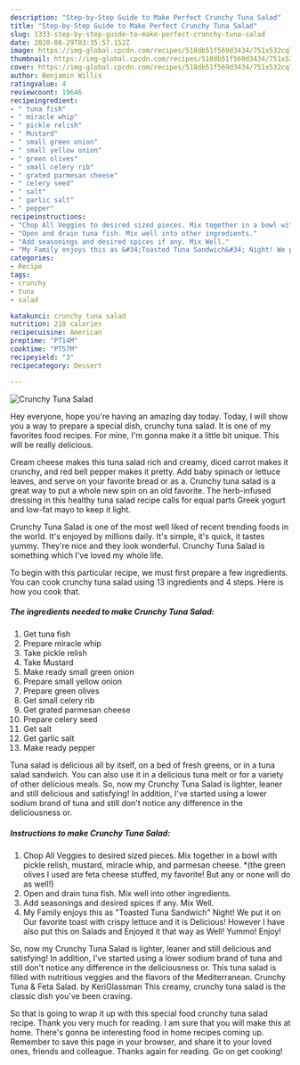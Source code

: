```yaml
---
description: "Step-by-Step Guide to Make Perfect Crunchy Tuna Salad"
title: "Step-by-Step Guide to Make Perfect Crunchy Tuna Salad"
slug: 1333-step-by-step-guide-to-make-perfect-crunchy-tuna-salad
date: 2020-08-29T03:35:57.152Z
image: https://img-global.cpcdn.com/recipes/518db51f569d3434/751x532cq70/crunchy-tuna-salad-recipe-main-photo.jpg
thumbnail: https://img-global.cpcdn.com/recipes/518db51f569d3434/751x532cq70/crunchy-tuna-salad-recipe-main-photo.jpg
cover: https://img-global.cpcdn.com/recipes/518db51f569d3434/751x532cq70/crunchy-tuna-salad-recipe-main-photo.jpg
author: Benjamin Willis
ratingvalue: 4
reviewcount: 19646
recipeingredient:
- " tuna fish"
- " miracle whip"
- " pickle relish"
- " Mustard"
- " small green onion"
- " small yellow onion"
- " green olives"
- " small celery rib"
- " grated parmesan cheese"
- " celery seed"
- " salt"
- " garlic salt"
- " pepper"
recipeinstructions:
- "Chop All Veggies to desired sized pieces. Mix together in a bowl with pickle relish, mustard, miracle whip, and parmesan cheese. *(the green olives I used are feta cheese stuffed, my favorite! But any or none will do as well!)"
- "Open and drain tuna fish. Mix well into other ingredients."
- "Add seasonings and desired spices if any. Mix Well."
- "My Family enjoys this as &#34;Toasted Tuna Sandwich&#34; Night! We put it on Our favorite toast with crispy lettuce and it is Delicious! However I have also put this on Salads and Enjoyed it that way as Well! Yummo! Enjoy!"
categories:
- Recipe
tags:
- crunchy
- tuna
- salad

katakunci: crunchy tuna salad 
nutrition: 210 calories
recipecuisine: American
preptime: "PT14M"
cooktime: "PT57M"
recipeyield: "3"
recipecategory: Dessert

---
```



![Crunchy Tuna Salad](https://img-global.cpcdn.com/recipes/518db51f569d3434/751x532cq70/crunchy-tuna-salad-recipe-main-photo.jpg)

Hey everyone, hope you're having an amazing day today. Today, I will show you a way to prepare a special dish, crunchy tuna salad. It is one of my favorites food recipes. For mine, I'm gonna make it a little bit unique. This will be really delicious.

Cream cheese makes this tuna salad rich and creamy, diced carrot makes it crunchy, and red bell pepper makes it pretty. Add baby spinach or lettuce leaves, and serve on your favorite bread or as a. Crunchy tuna salad is a great way to put a whole new spin on an old favorite. The herb-infused dressing in this healthy tuna salad recipe calls for equal parts Greek yogurt and low-fat mayo to keep it light.

Crunchy Tuna Salad is one of the most well liked of recent trending foods in the world. It's enjoyed by millions daily. It's simple, it's quick, it tastes yummy. They're nice and they look wonderful. Crunchy Tuna Salad is something which I've loved my whole life.


To begin with this particular recipe, we must first prepare a few ingredients. You can cook crunchy tuna salad using 13 ingredients and 4 steps. Here is how you cook that.

<!--inarticleads1-->

##### The ingredients needed to make Crunchy Tuna Salad:

1. Get  tuna fish
1. Prepare  miracle whip
1. Take  pickle relish
1. Take  Mustard
1. Make ready  small green onion
1. Prepare  small yellow onion
1. Prepare  green olives
1. Get  small celery rib
1. Get  grated parmesan cheese
1. Prepare  celery seed
1. Get  salt
1. Get  garlic salt
1. Make ready  pepper


Tuna salad is delicious all by itself, on a bed of fresh greens, or in a tuna salad sandwich. You can also use it in a delicious tuna melt or for a variety of other delicious meals. So, now my Crunchy Tuna Salad is lighter, leaner and still delicious and satisfying! In addition, I&#39;ve started using a lower sodium brand of tuna and still don&#39;t notice any difference in the deliciousness or. 

<!--inarticleads2-->

##### Instructions to make Crunchy Tuna Salad:

1. Chop All Veggies to desired sized pieces. Mix together in a bowl with pickle relish, mustard, miracle whip, and parmesan cheese. *(the green olives I used are feta cheese stuffed, my favorite! But any or none will do as well!)
1. Open and drain tuna fish. Mix well into other ingredients.
1. Add seasonings and desired spices if any. Mix Well.
1. My Family enjoys this as &#34;Toasted Tuna Sandwich&#34; Night! We put it on Our favorite toast with crispy lettuce and it is Delicious! However I have also put this on Salads and Enjoyed it that way as Well! Yummo! Enjoy!


So, now my Crunchy Tuna Salad is lighter, leaner and still delicious and satisfying! In addition, I&#39;ve started using a lower sodium brand of tuna and still don&#39;t notice any difference in the deliciousness or. This tuna salad is filled with nutritious veggies and the flavors of the Mediterranean. Crunchy Tuna &amp; Feta Salad. by KeriGlassman This creamy, crunchy tuna salad is the classic dish you&#39;ve been craving. 

So that is going to wrap it up with this special food crunchy tuna salad recipe. Thank you very much for reading. I am sure that you will make this at home. There's gonna be interesting food in home recipes coming up. Remember to save this page in your browser, and share it to your loved ones, friends and colleague. Thanks again for reading. Go on get cooking!
